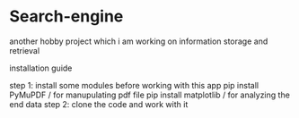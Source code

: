 # Search-engine
another hobby project which i am working on information storage and retrieval 

installation guide

step 1: install some modules before working with this app
pip install PyMuPDF / for manupulating pdf file
pip install matplotlib / for analyzing the end data
step 2: clone the code and work with it

        

